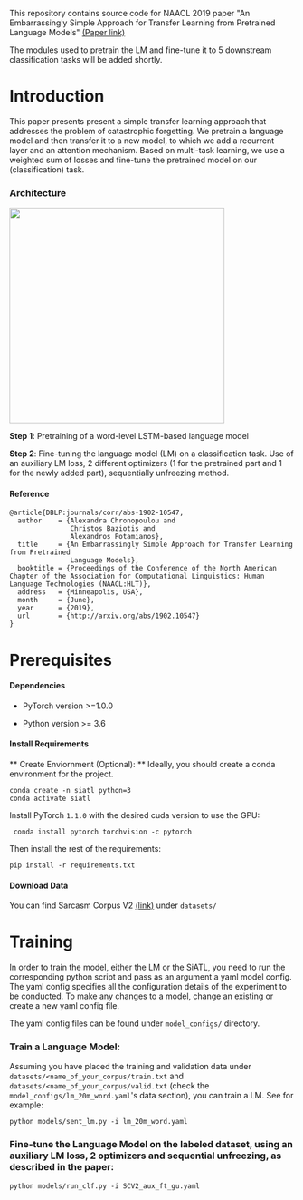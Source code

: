
This repository contains source code for NAACL 2019 paper "An Embarrassingly Simple Approach for Transfer Learning from
Pretrained Language Models" [(Paper link)](https://arxiv.org/abs/1902.10547)

 
The modules used to pretrain the LM and fine-tune it to 5 downstream classification tasks will be added shortly.

# Introduction

This paper presents present a simple transfer learning approach that addresses the problem of catastrophic forgetting.
We pretrain a language model and then transfer it to a new model, to which we add a recurrent layer and an attention mechanism. Based on multi-task learning, we use a weighted sum of losses and fine-tune the pretrained model on our (classification) task.

### Architecture
<img src="https://github.com/alexandra-chron/siatl/tree/master/images/siatl.png" width="380">


**Step 1**: Pretraining of a word-level LSTM-based language model 

**Step 2**: Fine-tuning the language model (LM) on a classification task. Use of an auxiliary LM loss, 2 different optimizers (1 for the pretrained part and 1 for the newly added part), sequentially unfreezing method.


#### Reference

```
@article{DBLP:journals/corr/abs-1902-10547,
  author    = {Alexandra Chronopoulou and
               Christos Baziotis and
               Alexandros Potamianos},
  title     = {An Embarrassingly Simple Approach for Transfer Learning from Pretrained
               Language Models},
  booktitle = {Proceedings of the Conference of the North American Chapter of the Association for Computational Linguistics: Human Language Technologies (NAACL:HLT)},
  address   = {Minneapolis, USA},
  month     = {June},
  year      = {2019},
  url       = {http://arxiv.org/abs/1902.10547}
}
```

# Prerequisites 

#### Dependencies

- PyTorch version >=1.0.0

- Python version >= 3.6

#### Install Requirements 
** Create Enviornment (Optional): **  Ideally, you should create a conda environment for the project.

```
conda create -n siatl python=3
conda activate siatl
```

Install PyTorch ```1.1.0``` with the desired cuda version to use the GPU:

``` conda install pytorch torchvision -c pytorch```

Then install the rest of the requirements:

```
pip install -r requirements.txt
```

#### Download Data

You can find Sarcasm Corpus V2 [(link)](https://nlds.soe.ucsc.edu/sarcasm2) under ```datasets/```


# Training


In order to train the model, either the LM or the SiATL, you need to run the corresponding python script and pass as an argument a yaml model config. The yaml config specifies all the configuration details of the experiment to be conducted.
To make any changes to a model, change an existing or create a new yaml config file. 

The yaml config files can be found under ```model_configs/``` directory.

### Train a Language Model:

Assuming you have placed the training and validation data under ```datasets/<name_of_your_corpus/train.txt``` and 
```datasets/<name_of_your_corpus/valid.txt``` (check the ```model_configs/lm_20m_word.yaml```'s data section), you can train a LM. See for example:

``` python models/sent_lm.py -i lm_20m_word.yaml ```

### Fine-tune the Language Model on the labeled dataset, using an auxiliary LM loss, 2 optimizers and sequential unfreezing, as described in the paper:

``` python models/run_clf.py -i SCV2_aux_ft_gu.yaml ```

